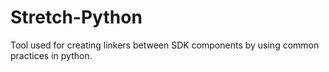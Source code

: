 # Stretch-Python
Tool used for creating linkers between SDK components by using common practices in python.
